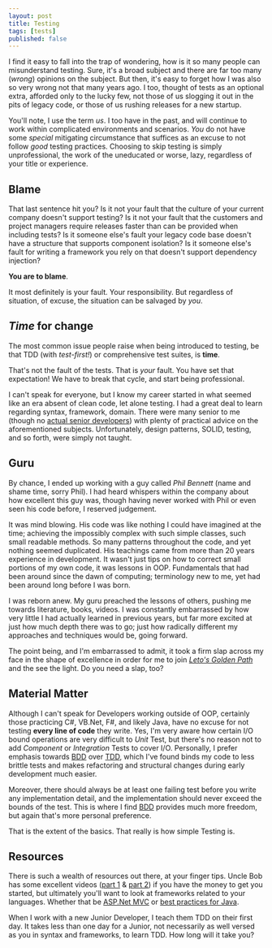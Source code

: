 ```yaml
---
layout: post
title: Testing
tags: [tests]
published: false
---
```


I find it easy to fall into the trap of wondering, how is it so many people can misunderstand testing. Sure, it's a broad subject and there are far too many (_wrong_) opinions on the subject. But then, it's easy to forget how I was also so very wrong not that many years ago. I too, thought of tests as an optional extra, afforded only to the lucky few, not those of us slogging it out in the pits of legacy code, or those of us rushing releases for a new startup.

You'll note, I use the term _us_. I too have in the past, and will continue to work within complicated environments and scenarios. _You_ do not have some _special_ mitigating circumstance that suffices as an excuse to not follow _good_ testing practices. Choosing to skip testing is simply unprofessional, the work of the uneducated or worse, lazy, regardless of your title or experience.

## Blame

That last sentence hit you? Is it not your fault that the culture of your current company doesn't support testing? Is it not your fault that the customers and project managers require releases faster than can be provided when including tests? Is it someone else's fault your legacy code base doesn't have a structure that supports component isolation? Is it someone else's fault for writing a framework you rely on that doesn't support dependency injection?

**You are to blame**.

It most definitely is your fault. Your responsibility. But regardless of situation, of excuse, the situation can be salvaged by _you_.

## _Time_ for change

The most common issue people raise when being introduced to testing, be that TDD (with _test-first!_) or comprehensive test suites, is **time**.

That's not the fault of the tests. That is _your_ fault. You have set that expectation! We have to break that cycle, and start being professional.

I can't speak for everyone, but I know my career started in what seemed like an era absent of clean code, let alone testing. I had a great deal to learn regarding syntax, framework, domain. There were many senior to me (though no [actual senior developers]) with plenty of practical advice on the aforementioned subjects. Unfortunately, design patterns, SOLID, testing, and so forth, were simply not taught.

## Guru

By chance, I ended up working with a guy called _Phil Bennett_ (name and shame time, sorry Phil). I had heard whispers within the company about how excellent this guy was, though having never worked with Phil or even seen his code before, I reserved judgement. 

It was mind blowing. His code was like nothing I could have imagined at the time; achieving the impossibly complex with such simple classes, such small readable methods. So many patterns throughout the code, and yet nothing seemed duplicated. His teachings came from more than 20 years experience in development. It wasn't just tips on how to correct small portions of my own code, it was lessons in OOP. Fundamentals that had been around since the dawn of computing; terminology new to me, yet had been around long before I was born.

I was reborn anew. My guru preached the lessons of others, pushing me towards literature, books, videos. I was constantly embarrassed by how very little I had actually learned in previous years, but far more excited at just how much depth there was to go; just how radically different my approaches and techniques would be, going forward.

The point being, and I'm embarrassed to admit, it took a firm slap across my face in the shape of excellence in order for me to join _[Leto's Golden Path]_ and the see the light. Do you need a slap, too?

## Material Matter

Although I can't speak for Developers working outside of OOP, certainly those practicing C#, VB.Net, F#, and likely Java, have no excuse for not testing **every line of code** they write. Yes, I'm very aware how certain I/O bound operations are very difficult to _Unit_ Test, but there's no reason not to add _Component_ or _Integration_ Tests to cover I/O. Personally, I prefer emphasis towards [BDD] over [TDD], which I've found binds my code to less brittle tests and makes refactoring and structural changes during early development much easier.

Moreover, there should always be at least one failing test before you write any implementation detail, and the implementation should never exceed the bounds of the test. This is where I find [BDD] provides much more freedom, but again that's more personal preference.

That is the extent of the basics. That really is how simple Testing is.

## Resources

There is such a wealth of resources out there, at your finger tips. Uncle Bob has some excellent videos ([part 1] & [part 2]) if you have the money to get you started, but ultimately you'll want to look at frameworks related to your languages. Whether that be [ASP.Net MVC] or [best practices for Java].

When I work with a new Junior Developer, I teach them TDD on their first day. It takes less than one day for a Junior, not necessarily as well versed as you in syntax and frameworks, to learn TDD. How long will it take you?

  [actual senior developers]: http://blog.devbot.net/senior
  [Leto's Golden Path]: http://www.amazon.co.uk/Dune-Frank-Herbert/dp/0450011844
  [BDD]: http://guide.agilealliance.org/guide/bdd.html
  [TDD]: http://agiledata.org/essays/tdd.html
  [part 1]: https://cleancoders.com/episode/clean-code-episode-6-p1/show
  [part 2]: https://cleancoders.com/episode/clean-code-episode-6-p2/show
  [ASP.Net MVC]: http://pluralsight.com/training/Player?author=scott-allen&name=mvc4-building-m9-tests&mode=live&clip=0&course=mvc4-building
  [best practices for Java]: http://technologyconversations.com/2013/12/24/test-driven-development-tdd-best-practices-using-java-examples-2/
